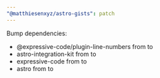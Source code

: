 ```yaml
---
"@matthiesenxyz/astro-gists": patch
---
```


Bump dependencies:

- @expressive-code/plugin-line-numbers from to
- astro-integration-kit from to
- expressive-code from to
- astro from to
